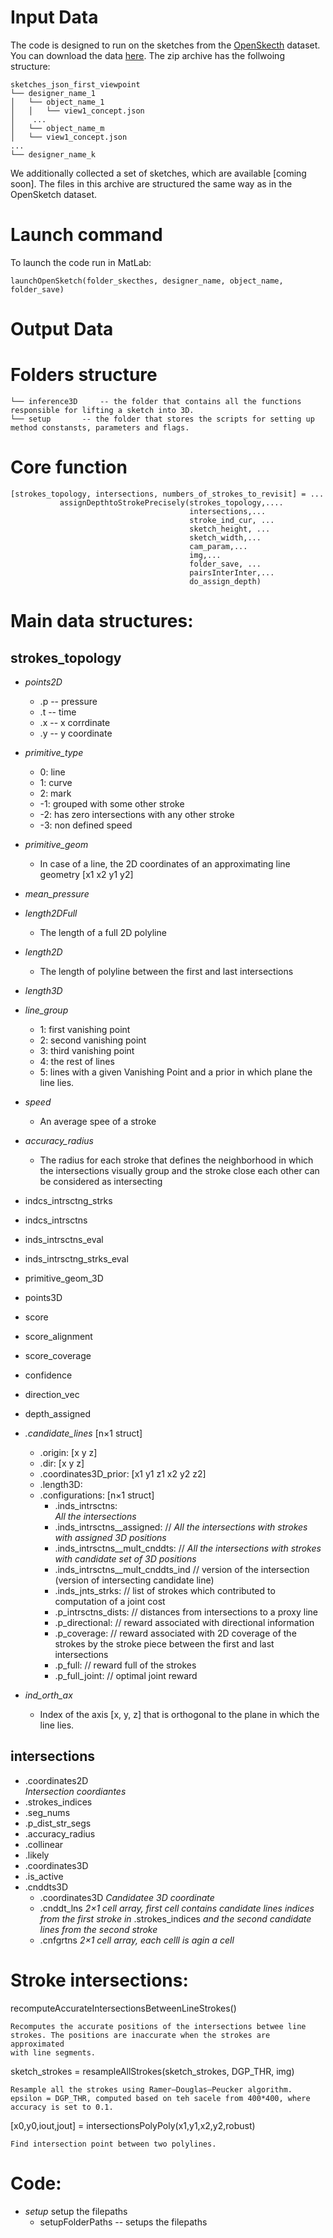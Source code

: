 # Input Data

The code is designed to run on the sketches from the [OpenSkecth](https://repo-sam.inria.fr/d3/OpenSketch/) dataset.
You can download the data [here](https://repo-sam.inria.fr/d3/OpenSketch/Data/sketches/sketches_json_first_viewpoint.zip).
The zip archive has the follwoing structure:

```
sketches_json_first_viewpoint
└── designer_name_1
│   └── object_name_1
│   │   └── view1_concept.json
│    ...
│   └── object_name_m
│	└── view1_concept.json	
...
└── designer_name_k
``` 

We additionally collected a set of sketches, which are available [coming soon]. The files in this archive are structured the same way as in the OpenSketch dataset.


# Launch command
To launch the code run in MatLab:

	launchOpenSketch(folder_skecthes, designer_name, object_name, folder_save)


# Output Data

# Folders structure

```
└── inference3D		-- the folder that contains all the functions responsible for lifting a sketch into 3D.
└── setup 		-- the folder that stores the scripts for setting up method constansts, parameters and flags.
```

# Core function    
    [strokes_topology, intersections, numbers_of_strokes_to_revisit] = ...
               assignDepthtoStrokePrecisely(strokes_topology,....
                                            intersections,...
                                            stroke_ind_cur, ...
                                            sketch_height, ...
                                            sketch_width,...
                                            cam_param,...
                                            img,...
                                            folder_save, ...
                                            pairsInterInter,...
                                            do_assign_depth)

# Main data structures:

## strokes_topology
    

* *points2D*
    * .p -- pressure
    * .t -- time
    * .x -- x corrdinate
    * .y -- y coordinate
    
* *primitive_type*      
    * 0: line
    * 1: curve
    * 2: mark
	* -1: grouped with some other stroke
	* -2: has zero intersections with any other stroke
	* -3: non defined speed
   
* *primitive_geom*
    * In case of a line, the 2D coordinates of an approximating line geometry [x1 x2 y1 y2]
        
* *mean_pressure*
* *length2DFull* 
    *   The length of a full 2D polyline 
*  *length2D* 
    *   The length of polyline between the first and last intersections
*  *length3D*
*  *line_group*
    * 1: first vanishing point
    * 2: second vanishing point
    * 3: third vanishing point
    * 4: the rest of lines
	* 5: lines with a given Vanishing Point and a prior in which plane the line lies.
* *speed*
    *  An average spee of a stroke
* *accuracy_radius*
    *  The radius for each stroke that defines the neighborhood in which the intersections visually group and the stroke close each other can be considered as intersecting
* indcs_intrsctng_strks
* indcs_intrsctns
* inds_intrsctns_eval
* inds_intrsctng_strks_eval
* primitive_geom_3D
* points3D
* score
* score_alignment
* score_coverage
* confidence
* direction_vec
* depth_assigned
* *.candidate_lines* [n×1 struct]
    * .origin: [x y z]
    * .dir: [x y z]
    * .coordinates3D_prior: [x1 y1 z1 x2 y2 z2]
    * .length3D: 
    * .configurations: [n×1 struct]
        *   .inds_intrsctns:                    
        *All the intersections*
        *   .inds_intrsctns__assigned:          // *All the intersections with strokes with assigned 3D positions*
        *   .inds_intrsctns__mult_cnddts:       // *All the intersections with strokes with candidate set of 3D positions*
        *   .inds_intrsctns__mult_cnddts_ind    // version of the intersection (version of intersecting candidate line)
        *   .inds_jnts_strks:                   // list of strokes which contributed to computation of a joint cost
        *   .p_intrsctns_dists:                 // distances from intersections to a proxy line
        *   .p_directional:                     // reward associated with directional information
        *   .p_coverage:                        // reward associated with 2D coverage of the strokes by the stroke piece between the first and last intersections
        *   .p_full:                            // reward full of the strokes
        *   .p_full_joint:                      // optimal joint reward
* *ind_orth_ax*
	* Index of the axis [x, y, z] that is orthogonal to the plane in which the line lies.
	
## intersections

* .coordinates2D  
    *Intersection coordiantes*
* .strokes_indices
* .seg_nums
* .p_dist_str_segs
* .accuracy_radius
* .collinear
* .likely
* .coordinates3D
* .is_active
* .cnddts3D
    * .coordinates3D
        *Candidatee 3D coordinate*
    * .cnddt_lns 
        *2×1 cell array, first cell contains candidate lines indices from the first stroke in* .strokes_indices *and the second candidate lines from the second stroke*
    * .cnfgrtns 
        *2×1 cell array, each celll is agin a cell* 

# Stroke intersections:

recomputeAccurateIntersectionsBetweenLineStrokes()

    Recomputes the accurate positions of the intersections betwee line
    strokes. The positions are inaccurate when the strokes are approximated
    with line segments.

sketch_strokes = resampleAllStrokes(sketch_strokes, DGP_THR, img)

    Resample all the strokes using Ramer–Douglas–Peucker algorithm. epsilon = DGP_THR, computed based on teh sacele from 400*400, where accuracy is set to 0.1.
    
[x0,y0,iout,jout] = intersectionsPolyPoly(x1,y1,x2,y2,robust)

    Find intersection point between two polylines.
	
	
# Code:

* *setup* setup the filepaths 
	* setupFolderPaths -- setups the filepaths 
	
